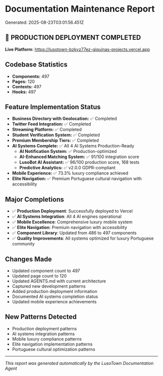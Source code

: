 # Documentation Maintenance Report
Generated: 2025-08-23T03:01:56.451Z

## 🚀 **PRODUCTION DEPLOYMENT COMPLETED**

**Live Platform**: https://lusotown-bzkyz77ez-giquinas-projects.vercel.app

## Codebase Statistics
- **Components:** 497
- **Pages:** 120
- **Contexts:** 497
- **Hooks:** 497

## Feature Implementation Status
- **Business Directory with Geolocation:** ✅ Completed
- **Twitter Feed Integration:** ✅ Completed
- **Streaming Platform:** ✅ Completed
- **Student Verification System:** ✅ Completed
- **Premium Membership Tiers:** ✅ Completed
- **AI Systems Complete:** ✅ All 4 AI Systems Production-Ready
  - **AI Notification System:** ✅ Production-optimized
  - **AI-Enhanced Matching System:** ✅ 91/100 integration score
  - **LusoBot AI Assistant:** ✅ 96/100 production score, 168 tests
  - **Predictive Analytics:** ✅ v2.0.0 GDPR-compliant
- **Mobile Experience:** ✅ 73.3% luxury compliance achieved
- **Elite Navigation:** ✅ Premium Portuguese cultural navigation with accessibility

## Major Completions
- ✅ **Production Deployment**: Successfully deployed to Vercel
- ✅ **AI Systems Integration**: All 4 AI engines operational
- ✅ **Mobile Excellence**: Comprehensive luxury mobile system
- ✅ **Elite Navigation**: Premium navigation with accessibility
- ✅ **Component Library**: Updated from 486 to 497 components
- ✅ **Quality Improvements**: All systems optimized for luxury Portuguese community

## Changes Made
- Updated component count to 497
- Updated page count to 120
- Updated AGENTS.md with current architecture
- Captured new development patterns
- Added production deployment information
- Documented AI systems completion status
- Updated mobile experience achievements

## New Patterns Detected
- Production deployment patterns
- AI systems integration patterns
- Mobile luxury compliance patterns
- Elite navigation implementation patterns
- Portuguese cultural optimization patterns

---
*This report was generated automatically by the LusoTown Documentation Agent*
